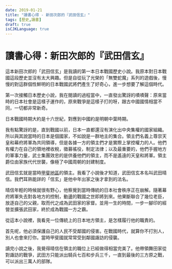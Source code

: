 ```yaml
---
date: 2019-01-21
title: "讀書心得 - 新田次郎的『武田信玄』"
tags: [歷史,讀書]
draft: true
isCJKLanguage: true
---
```


# 讀書心得：新田次郎的『武田信玄』

這本新田次郎的「武田信玄」是我讀的第一本日本戰國歷史小說。我原本對日本戰國這段歷史並沒有太大興趣。但是自從玩了光榮的「無雙蛇魔」系列的遊戲後，慢慢的對這群個性鮮明的日本戰國武將們產生了好奇心，進一步想要了解這個時代。

第一次接觸日本歷史小說，我在閱讀的過程當中，一直發出驚訝的嘖嘖聲：原來當時的日本社會是這樣子運作的，原來戰爭是這樣子打的呀，跟古中國國情相當不同，一切都非常新奇。

日本戰國時期大約是十六世紀，對應到中國約是明朝中葉時期。

我有點驚訝的是，直到戰國以前，日本一直都還沒有演化出中央集權的國家組織。所以與其說當時的日本是個國家，不如說是一群地主的集合。領主們名義上尊崇天皇和幕府將軍為共同領導，但是各據一方的領主們才是實際上掌控權力的人。他們有權力在自己的領地裡收稅，徵募徭役，制定法律；以及最重要的，他們手握地方的軍事力量，武士集團效忠的是供養他們的領主，而不是遙遠的天皇和將軍。領主爵位由家族代代世襲，像極了中國周朝的封建制度。

武田信玄就是當時[甲斐地區][0]的領主。我看了小說後才知道，武田信玄本名叫武田晴信。我們耳熟能詳的「信玄」是他中年出家之後才拿到的法名。

[0]: https://zh.wikipedia.org/wiki/%E7%94%B2%E6%96%90%E5%9C%8B "甲斐國"

晴信年輕的時候就很有野心，他察覺到當時傳統的日本社會秩序正在崩解。隨著幕府將軍失去對各地方的控制，動盪的戰國之世即將到來。他果斷聯合了幾位老臣，放逐自己的父親，取而代之成為武田家的家督。並用一生的時間，一步一腳印的經營並擴張武田家，終於成為戰國一方之霸。

從這本小說裡，我看見一位傳統上的日本地方領主，是怎樣履行他的職責的。

首先呢，他必須保護自己的人民不受鄰國的侵害。在戰國時代，就算你不打別人，別人也會來打你。當時甲斐國就常常受到鄰國諏訪的侵襲。

讀完小說之後，我覺得晴信在領主的職位上已經做得相當完美了。他帶領舞田家從對諏訪的戰爭，武田方只能派出騎兵七百和步兵三千，一直到最後的三方原之戰，可以派出三萬人的部隊。